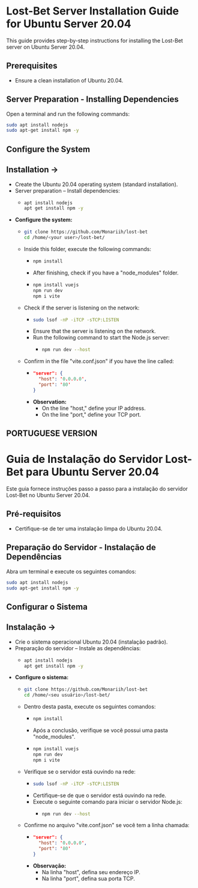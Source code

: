 # Lost-Bet Server Installation Guide for Ubuntu Server 20.04

This guide provides step-by-step instructions for installing the Lost-Bet server on Ubuntu Server 20.04.

## Prerequisites
- Ensure a clean installation of Ubuntu 20.04.

## Server Preparation - Installing Dependencies
Open a terminal and run the following commands:

```bash
sudo apt install nodejs
sudo apt-get install npm -y
```

## Configure the System

## Installation ->
- Create the Ubuntu 20.04 operating system (standard installation).
- Server preparation – Install dependencies:
  - ```bash
    apt install nodejs
    apt get install npm -y
    ```
- **Configure the system:**
  - ```bash
    git clone https://github.com/Monariih/lost-bet
    cd /home/<your user>/lost-bet/
    ```
  - Inside this folder, execute the following commands:
    - ```bash
      npm install
      ```
    - After finishing, check if you have a "node_modules" folder.
    - ```bash
      npm install vuejs
      npm run dev
      npm i vite
      ```
  - Check if the server is listening on the network:
    - ```bash
      sudo lsof -nP -iTCP -sTCP:LISTEN
      ```
    - Ensure that the server is listening on the network.
    - Run the following command to start the Node.js server:
      - ```bash
        npm run dev --host
        ```
  - Confirm in the file "vite.conf.json" if you have the line called:
    - ```json
      "server": {
        "host": '0.0.0.0',
        "port": '80'
      }
      ```
    - **Observation:**
      - On the line "host," define your IP address.
      - On the line "port," define your TCP port.

## PORTUGUESE VERSION ##

# Guia de Instalação do Servidor Lost-Bet para Ubuntu Server 20.04

Este guia fornece instruções passo a passo para a instalação do servidor Lost-Bet no Ubuntu Server 20.04.

## Pré-requisitos
- Certifique-se de ter uma instalação limpa do Ubuntu 20.04.

## Preparação do Servidor - Instalação de Dependências
Abra um terminal e execute os seguintes comandos:

```bash
sudo apt install nodejs
sudo apt-get install npm -y
```

## Configurar o Sistema

## Instalação ->
- Crie o sistema operacional Ubuntu 20.04 (instalação padrão).
- Preparação do servidor – Instale as dependências:
  - ```bash
    apt install nodejs
    apt get install npm -y
    ```
- **Configure o sistema:**
  - ```bash
    git clone https://github.com/Monariih/lost-bet
    cd /home/<seu usuário>/lost-bet/
    ```
  - Dentro desta pasta, execute os seguintes comandos:
    - ```bash
      npm install
      ```
    - Após a conclusão, verifique se você possui uma pasta "node_modules".
    - ```bash
      npm install vuejs
      npm run dev
      npm i vite
      ```
  - Verifique se o servidor está ouvindo na rede:
    - ```bash
      sudo lsof -nP -iTCP -sTCP:LISTEN
      ```
    - Certifique-se de que o servidor está ouvindo na rede.
    - Execute o seguinte comando para iniciar o servidor Node.js:
      - ```bash
        npm run dev --host
        ```
  - Confirme no arquivo "vite.conf.json" se você tem a linha chamada:
    - ```json
      "server": {
        "host": '0.0.0.0',
        "port": '80'
      }
      ```
    - **Observação:**
      - Na linha "host", defina seu endereço IP.
      - Na linha "port", defina sua porta TCP.